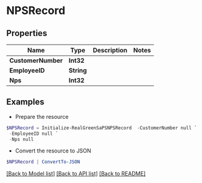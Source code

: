 # NPSRecord
## Properties

Name | Type | Description | Notes
------------ | ------------- | ------------- | -------------
**CustomerNumber** | **Int32** |  | 
**EmployeeID** | **String** |  | 
**Nps** | **Int32** |  | 

## Examples

- Prepare the resource
```powershell
$NPSRecord = Initialize-RealGreenSaPSNPSRecord  -CustomerNumber null `
 -EmployeeID null `
 -Nps null
```

- Convert the resource to JSON
```powershell
$NPSRecord | ConvertTo-JSON
```

[[Back to Model list]](../README.md#documentation-for-models) [[Back to API list]](../README.md#documentation-for-api-endpoints) [[Back to README]](../README.md)

